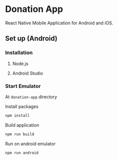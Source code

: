 # Donation App

React Native Mobile Application for Android and iOS.

## Set up (Android)

### Installation

1. Node.js

2. Android Studio

### Start Emulator

At `donation-app` directory

Install packages

```bash
npm install
```

Build application

```bash
npm run build
```

Run on android emulator

```bash
npm run android
```
